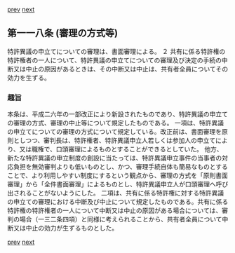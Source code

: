 [prev](/specific/markdowns/特許法/169_Mp-Ch_5-At_117.md)
[next](/specific/markdowns/特許法/171_Mp-Ch_5-At_119.md)
## 第一一八条 (審理の方式等)
特許異議の申立てについての審理は、書面審理による。
２ 共有に係る特許権の特許権者の一人について、特許異議の申立てについての審理及び決定の手続の中断又は中止の原因があるときは、その中断又は中止は、共有者全員についてその効力を生ずる。

### 趣旨
本条は、平成二六年の一部改正により新設されたものであり、特許異議の申立ての審理の方式、審理の中止等について規定したものである。
一項は、特許異議の申立てについての審理の方式について規定している。改正前は、書面審理を原則としつつ、審判長は、特許権者、特許異議申立人若しくは参加人の申立てにより、又は職権で、口頭審理によるものとすることができるとしていた。
他方、新たな特許異議の申立制度の創設に当たっては、特許異議申立事件の当事者の対応負担を無効審判よりも低いものとし、かつ、審理手続自体も簡易なものとすることで、より利用しやすい制度にするという観点から、審理の方式を「原則書面審理」から「全件書面審理」によるものとし、特許異議申立人が口頭審理へ呼び出されることがないようにした。
二項は、共有に係る特許権に対する特許異議の申立ての審理における中断及び中止について規定したものである。共有に係る特許権の特許権者の一人について中断又は中止の原因がある場合については、審判の場合（一三二条四項）と同様に考えられることから、共有者全員について中断又は中止の効力が生ずるものとした。

[prev](/specific/markdowns/特許法/169_Mp-Ch_5-At_117.md)
[next](/specific/markdowns/特許法/171_Mp-Ch_5-At_119.md)